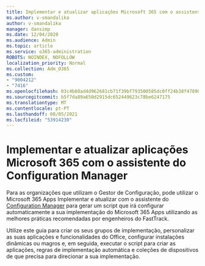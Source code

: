 ```yaml
---
title: Implementar e atualizar aplicações Microsoft 365 com o assistente do Configuration Manager
ms.author: v-smandalika
author: v-smandalika
manager: dansimp
ms.date: 12/04/2020
ms.audience: Admin
ms.topic: article
ms.service: o365-administration
ROBOTS: NOINDEX, NOFOLLOW
localization_priority: Normal
ms.collection: Adm_O365
ms.custom:
- "9004212"
- "7416"
ms.openlocfilehash: 03c4b88ad4d962681cb71f39bf793500585dc0ff24b38f47890547781fc25f80
ms.sourcegitcommit: b5f7da89a650d2915dc652449623c78be6247175
ms.translationtype: MT
ms.contentlocale: pt-PT
ms.lasthandoff: 08/05/2021
ms.locfileid: "53914230"
---
```

# <a name="deploy-and-update-microsoft-365-apps-with-configuration-manager-advisor"></a>Implementar e atualizar aplicações Microsoft 365 com o assistente do Configuration Manager

Para as organizações que utilizam o Gestor de Configuração, pode utilizar o Microsoft 365 Apps Implementar e atualizar com o assistente do [Configuration Manager](https://go.microsoft.com/fwlink/?linkid=2146549) para gerar um script que irá configurar automaticamente a sua implementação do Microsoft 365 Apps utilizando as melhores práticas recomendadas por engenheiros do FastTrack.

Utilize este guia para criar os seus grupos de implementação, personalizar as suas aplicações e funcionalidades do Office, configurar instalações dinâmicas ou magros e, em seguida, executar o script para criar as aplicações, regras de implementação automática e coleções de dispositivos de que precisa para direcionar a sua implementação.

